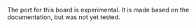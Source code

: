 The port for this board is experimental. It is made based on the documentation, but was not yet tested.